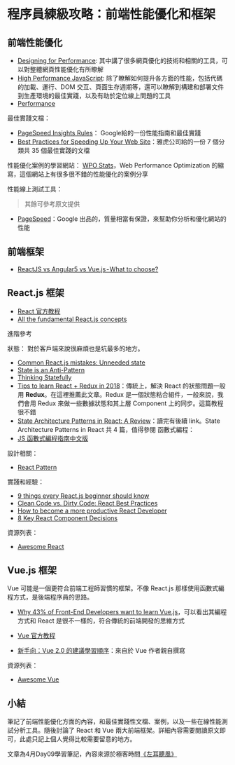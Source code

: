 # 程序員練級攻略：前端性能優化和框架

## 前端性能優化

- [Designing for Performance](https://designingforperformance.com): 其中講了很多網頁優化的技術和相關的工具，可以對整體網頁性能優化有所瞭解
- [High Performance JavaScript](https://book.douban.com/subject/5362856/): 除了瞭解如何提升各方面的性能，包括代碼的加載、運行、DOM 交互、頁面生存週期等，還可以瞭解到構建和部署文件到生產環境的最佳實踐，以及有助於定位線上問題的工具
- [Performance](https://web.dev/why-speed-matters/)

最佳實踐文檔：

- [PageSpeed Insights Rules](https://developers.google.com/speed/docs/insights/rules?hl=zh-tw)： Google給的一份性能指南和最佳實踐
- [Best Practices for Speeding Up Your Web Site](https://developer.yahoo.com/performance/rules.html)：雅虎公司給的一份 7 個分類共 35 個最佳實踐的文檔

性能優化案例的學習網站： [WPO Stats](https://wpostats.com)，Web Performance Optimization 的縮寫，這個網站上有很多很不錯的性能優化的案例分享

性能線上測試工具：
> 其餘可參考原文提供

- [PageSpeed](https://developers.google.com/speed)：Google 出品的，質量相當有保證，來幫助你分析和優化網站的性能

## 前端框架

- [ReactJS vs Angular5 vs Vue.js - What to choose?](https://medium.com/techmagic/reactjs-vs-angular5-vs-vue-js-what-to-choose-in-2018-b91e028fa91d)

## React.js 框架

- [React 官方教程](https://react.dev/learn/tutorial-tic-tac-toe)
- [All the fundamental React.js concepts](https://www.freecodecamp.org/news/all-the-fundamental-react-js-concepts-jammed-into-this-single-medium-article-c83f9b53eac2)

進階參考

狀態：
    對於客戶端來說很麻煩也是坑最多的地方。

- [Common React.js mistakes: Unneeded state](https://reactkungfu.com/2015/09/common-react-dot-js-mistakes-unneeded-state/)
- [State is an Anti-Pattern](https://www.reddit.com/r/reactjs/comments/3bjdoe/state_is_an_antipattern/)
- [Thinking Statefully](https://daveceddia.com/thinking-statefully/)
- [Tips to learn React + Redux in 2018](https://www.robinwieruch.de/tips-to-learn-react-redux/)：傳統上，解決 React 的狀態問題一般用 **Redux**。在這裡推薦此文章。Redux 是一個狀態粘合組件，一般來說，我們會用 Redux 來做一些數據狀態和其上層 Component 上的同步。這篇教程很不錯
- [State Architecture Patterns in React: A Review](https://medium.com/@skylernelson_64801/state-architecture-patterns-in-react-a-review-df02c1e193c6)：讀完有後續 link。State Architecture Patterns in React 共 4 篇，值得參閱
函數式編程：
- [JS 函數式編程指南中文版](https://jigsawye.gitbooks.io/mostly-adequate-guide/content/)

設計相關：
- [React Pattern](https://reactpatterns.com)

實踐和經驗：
- [9 things every React.js beginner should know](https://camjackson.net/post/9-things-every-reactjs-beginner-should-know)
- [Clean Code vs. Dirty Code: React Best Practices](https://americanexpress.io/clean-code-dirty-code/)
- [How to become a more productive React Developer](https://dev.to/jakoblind/how-to-become-a-more-productive-react-developer)
- [8 Key React Component Decisions](https://www.freecodecamp.org/news/8-key-react-component-decisions-cc965db11594)

資源列表：
- [Awesome React](https://github.com/enaqx/awesome-react)

## Vue.js 框架

Vue 可能是一個更符合前端工程師習慣的框架。不像 React.js 那樣使用函數式編程方式，是後端程序員的思路。

- [Why 43% of Front-End Developers want to learn Vue.js](https://medium.com/vue-mastery/why-43-of-front-end-developers-want-to-learn-vue-js-7f23348bc5be)，可以看出其編程方式和 React 是很不一樣的，符合傳統的前端開發的思維方式

- [Vue 官方教程](https://vuejs.org/guide/introduction.html)
- [新手向：Vue 2.0 的建議學習順序](https://zhuanlan.zhihu.com/p/23134551)：來自於 Vue 作者親自撰寫

資源列表：
- [Awesome Vue](https://github.com/vuejs/awesome-vue)

## 小結

筆記了前端性能優化方面的內容，和最佳實踐性文檔、案例，以及一些在線性能測試分析工具。隨後討論了 React 和 Vue 兩大前端框架。詳細內容需要閱讀原文即可，此處只記上個人覺得比較需要留意的地方。

文章為4月Day09學習筆記，內容來源於極客時間[《左耳聽風》](https://time.geekbang.org/column/article/12389)